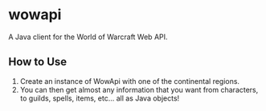 wowapi
======
A Java client for the World of Warcraft Web API.

## How to Use ##
1. Create an instance of WowApi with one of the continental regions.
2. You can then get almost any information that you want from characters, to guilds, spells, items, etc... all as Java objects!
